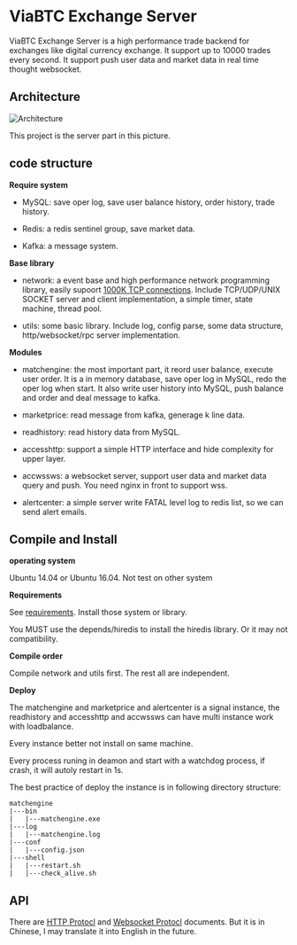 # ViaBTC Exchange Server

ViaBTC Exchange Server is a high performance trade backend for exchanges like digital currency exchange. It support up to 10000 trades every second. It support push user data and market data in real time thought websocket.

## Architecture

![Architecture](https://user-images.githubusercontent.com/1209350/30948274-4e463044-a441-11e7-881b-b50ab903ed65.jpg)

This project is the server part in this picture.

## code structure

**Require system**

* MySQL: save oper log, save user balance history, order history, trade history.

* Redis: a redis sentinel group, save market data.

* Kafka: a message system. 

**Base library**

* network: a event base and high performance network programming library, easily supoort [1000K TCP connections](http://www.kegel.com/c10k.html). Include TCP/UDP/UNIX SOCKET server and client implementation, a simple timer, state machine, thread pool. 

* utils: some basic library. Include log, config parse, some data structure, http/websocket/rpc server implementation.

**Modules**

* matchengine: the most important part, it reord user balance, execute user order. It is a in memory database, save oper log in MySQL, redo the oper log when start. It also write user history into MySQL, push balance and order and deal message to kafka.

* marketprice: read message from kafka, generage k line data.

* readhistory: read history data from MySQL.

* accesshttp: support a simple HTTP interface and hide complexity for upper layer.

* accwssws: a websocket server, support user data and market data query and push. You need nginx in front to support wss.

* alertcenter: a simple server write FATAL level log to redis list, so we can send alert emails.

## Compile and Install

**operating system**

Ubuntu 14.04 or Ubuntu 16.04. Not test on other system

**Requirements**

See [requirements](https://github.com/viabtc/viabtc_exchange_server/wiki/requirements). Install those system or library.

You MUST use the depends/hiredis to install the hiredis library. Or it may not compatibility.

**Compile order**

Compile network and utils first. The rest all are independent.

**Deploy**

The matchengine and marketprice and alertcenter is a signal instance, the readhistory and accesshttp and accwssws can have multi instance work with loadbalance.

Every instance better not install on same machine.

Every process runing in deamon and start with a watchdog process, if crash, it will autoly restart in 1s. 

The best practice of deploy the instance is in following directory structure:

```
matchengine
|---bin
|   |---matchengine.exe
|---log
|   |---matchengine.log
|---conf
|   |---config.json
|---shell
|   |---restart.sh
|   |---check_alive.sh
```

## API

There are [HTTP Protocl](https://github.com/viabtc/viabtc_exchange_server/wiki/HTTP-Protocol) and [Websocket Protocl](https://github.com/viabtc/viabtc_exchange_server/wiki/WebSocket-Protocol) documents. But it is in Chinese, I may translate it into English in the future.
